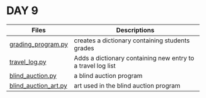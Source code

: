 # DAY 9

Files | Descriptions
----- | ------------
[grading_program.py](./grading_program.py) | creates a dictionary containing students grades
[travel_log.py](./travel_log.py) | Adds a dictionary containing new entry to a travel log list
[blind_auction.py](./blind_auction.py) | a blind auction program
[blind_auction_art.py](./blind_auction_art.py) | art used in the blind auction program
